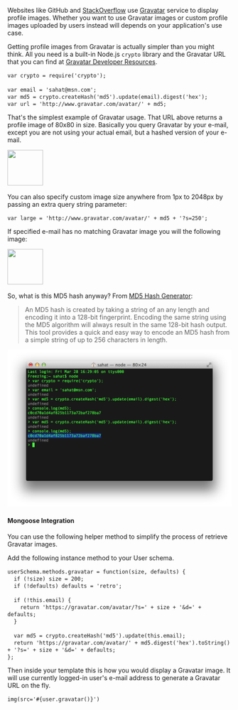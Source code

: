 Websites like GitHub and [StackOverflow](http://meta.stackoverflow.com/questions/47991/how-is-gravatar-set-on-stack-overflow)
use [Gravatar](http://en.gravatar.com/)
service to display profile images. Whether you want to use Gravatar images or custom
profile images uploaded by users instead will depends on your application's use case.

Getting profile images from Gravatar is actually simpler than you might think.
All you need is a built-in Node.js `crypto` library and the Gravatar URL that you
can find at [Gravatar Developer Resources](https://en.gravatar.com/site/implement/).

```
var crypto = require('crypto');

var email = 'sahat@msn.com';
var md5 = crypto.createHash('md5').update(email).digest('hex');
var url = 'http://www.gravatar.com/avatar/' + md5;
```

That's the simplest example of Gravatar usage. That URL above returns a
profile image of 80x80 in size. Basically you query Gravatar by your e-mail,
except you are not using your actual email, but a hashed version of your e-mail.

<img src="http://www.gravatar.com/avatar/c0cd70a1d4af825b1173a72baf278ba7?s=160" width="80px" height="80px">


You can also specify custom image size anywhere from 1px to 2048px by passing
an extra query string parameter:

```
var large = 'http://www.gravatar.com/avatar/' + md5 + '?s=250';
```
If specified e-mail has no matching Gravatar image you will the following image:

<img src="http://www.gravatar.com/avatar/00000000000000000000000000000000" height="80px" width="80px">

So, what is this MD5 hash anyway? From [MD5 Hash Generator](http://www.md5hashgenerator.com):
> An MD5 hash is created by taking a string of an any length and encoding it into a 128-bit fingerprint. Encoding the same string using the MD5 algorithm will always result in the same 128-bit hash output. This tool provides a quick and easy way to encode an MD5 hash from a simple string of up to 256 characters in length.

![](images/backend/intermediate/gravatar-profile-images-1.png)

<div class="alert alert-warning">
<h4>Mongoose Integration</h4>
You can use the following helper method to simplify the process of
retrieve Gravatar images.
</div>

Add the following instance method to your User schema.

```
userSchema.methods.gravatar = function(size, defaults) {
  if (!size) size = 200;
  if (!defaults) defaults = 'retro';

  if (!this.email) {
    return 'https://gravatar.com/avatar/?s=' + size + '&d=' + defaults;
  }

  var md5 = crypto.createHash('md5').update(this.email);
  return 'https://gravatar.com/avatar/' + md5.digest('hex').toString() + '?s=' + size + '&d=' + defaults;
};
```

Then inside your template this is how you would display a Gravatar image. It will
use currently logged-in user's e-mail address to generate a Gravatar URL on the fly.

```
img(src='#{user.gravatar()}')
```

